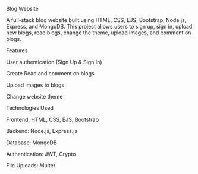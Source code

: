 Blog Website

A full-stack blog website built using HTML, CSS, EJS, Bootstrap, Node.js, Express, and MongoDB. This project allows users to sign up, sign in, upload new blogs, read blogs, change the theme, upload images, and comment on blogs.

Features

User authentication (Sign Up & Sign In)

Create Read and comment on blogs

Upload images to blogs

Change website theme

Technologies Used

Frontend: HTML, CSS, EJS, Bootstrap

Backend: Node.js, Express.js

Database: MongoDB

Authentication: JWT, Crypto

File Uploads: Multer
